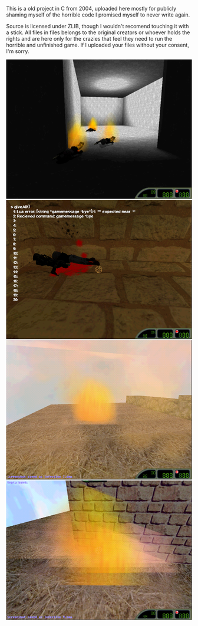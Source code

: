 This is a old project in C from 2004, uploaded here mostly for publicly shaming myself of the horrible code I promised myself to never write again.

Source is licensed under ZLIB, though I wouldn't recomend touching it with a stick.
All files in files belongs to the original creators or whoever holds the rights and are here only for the crazies that feel they need to run the horrible and unfinished game. If I uploaded your files without your consent, I'm sorry.

![screen](/files/screenshot/infection.png)
![screen](/files/screenshot/infection_0.bmp)
![screen](/files/screenshot/infection_8.bmp)
![screen](/files/screenshot/infection_10.bmp)
